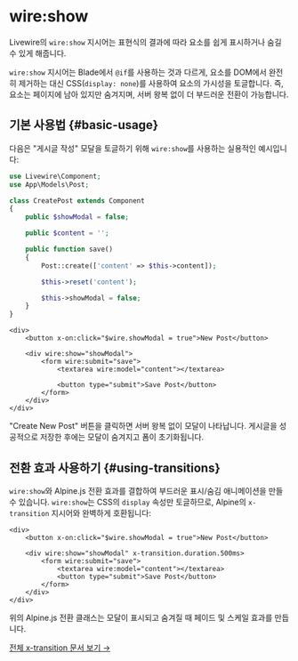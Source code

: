 # wire:show
Livewire의 `wire:show` 지시어는 표현식의 결과에 따라 요소를 쉽게 표시하거나 숨길 수 있게 해줍니다.

`wire:show` 지시어는 Blade에서 `@if`를 사용하는 것과 다르게, 요소를 DOM에서 완전히 제거하는 대신 CSS(`display: none`)를 사용하여 요소의 가시성을 토글합니다. 즉, 요소는 페이지에 남아 있지만 숨겨지며, 서버 왕복 없이 더 부드러운 전환이 가능합니다.

## 기본 사용법 {#basic-usage}

다음은 "게시글 작성" 모달을 토글하기 위해 `wire:show`를 사용하는 실용적인 예시입니다:

```php
use Livewire\Component;
use App\Models\Post;

class CreatePost extends Component
{
    public $showModal = false;

    public $content = '';

    public function save()
    {
        Post::create(['content' => $this->content]);

        $this->reset('content');

        $this->showModal = false;
    }
}
```

```blade
<div>
    <button x-on:click="$wire.showModal = true">New Post</button>

    <div wire:show="showModal">
        <form wire:submit="save">
            <textarea wire:model="content"></textarea>

            <button type="submit">Save Post</button>
        </form>
    </div>
</div>
```

"Create New Post" 버튼을 클릭하면 서버 왕복 없이 모달이 나타납니다. 게시글을 성공적으로 저장한 후에는 모달이 숨겨지고 폼이 초기화됩니다.

## 전환 효과 사용하기 {#using-transitions}

`wire:show`와 Alpine.js 전환 효과를 결합하여 부드러운 표시/숨김 애니메이션을 만들 수 있습니다. `wire:show`는 CSS의 `display` 속성만 토글하므로, Alpine의 `x-transition` 지시어와 완벽하게 호환됩니다:

```blade
<div>
    <button x-on:click="$wire.showModal = true">New Post</button>

    <div wire:show="showModal" x-transition.duration.500ms>
        <form wire:submit="save">
            <textarea wire:model="content"></textarea>
            <button type="submit">Save Post</button>
        </form>
    </div>
</div>
```

위의 Alpine.js 전환 클래스는 모달이 표시되고 숨겨질 때 페이드 및 스케일 효과를 만듭니다.

[전체 x-transition 문서 보기 →](https://alpinejs.dev/directives/transition)
